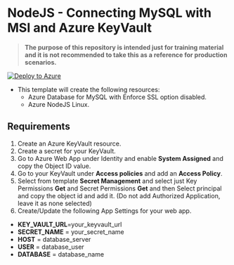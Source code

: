 # NodeJS - Connecting MySQL with MSI and Azure KeyVault

>**The purpose of this repository is intended just for training material and it is not recommended to take this as a reference for production scenarios.**

[![Deploy to Azure](https://aka.ms/deploytoazurebutton)](https://portal.azure.com/#create/Microsoft.Template/uri/https%3A%2F%2Fraw.githubusercontent.com%2Fazureossd%2Fappsreadynext-nodejs-msi-1%2Fmaster%2Ftemplate.json)

- This template will create the following resources:
    - Azure Database for MySQL with Enforce SSL option disabled.
    - Azure NodeJS Linux.

## Requirements
1. Create an Azure KeyVault resource.
2. Create a secret for your KeyVault.
3. Go to Azure Web App under Identity and enable **System Assigned** and copy the Object ID value.
4. Go to your KeyVault under **Access policies** and add an **Access Policy**.
5. Select from template **Secret Management** and select just Key Permissions **Get** and Secret Permissions **Get** and then Select principal and copy the object id and add it. (Do not add Authorized Application, leave it as none selected) 
6. Create/Update the following App Settings for your web app.

 -  **KEY_VAULT_URL**=your_keyvault_url
 -  **SECRET_NAME** = your_secret_name
 -  **HOST** = database_server
 -  **USER** = database_user
 -  **DATABASE** = database_name